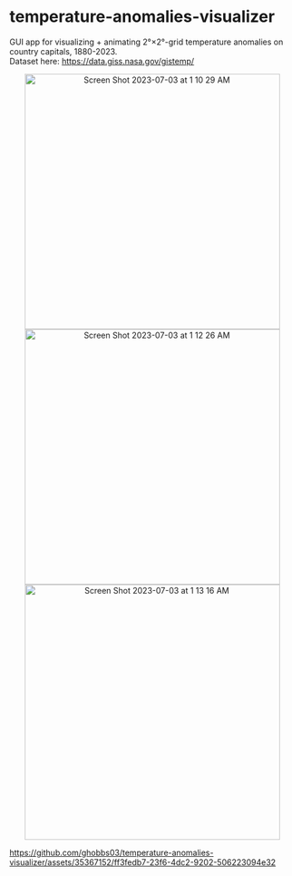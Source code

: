 # temperature-anomalies-visualizer
GUI app for visualizing + animating 2°×2°-grid temperature anomalies on country capitals, 1880-2023. \
Dataset here: https://data.giss.nasa.gov/gistemp/


<center><img width="450" alt="Screen Shot 2023-07-03 at 1 10 29 AM" src="https://github.com/ghobbs03/temperature-anomalies-visualizer/assets/35367152/201c6e64-b978-496a-b3d6-d7e2f51d2e6e">
<img width="450" alt="Screen Shot 2023-07-03 at 1 12 26 AM" src="https://github.com/ghobbs03/temperature-anomalies-visualizer/assets/35367152/03d950f7-72e3-47ab-ac6b-49efaefdc72d">
<img width="450" alt="Screen Shot 2023-07-03 at 1 13 16 AM" src="https://github.com/ghobbs03/temperature-anomalies-visualizer/assets/35367152/6cac29c0-d3dd-4094-925f-8b2a729f887a">
</center>


https://github.com/ghobbs03/temperature-anomalies-visualizer/assets/35367152/ff3fedb7-23f6-4dc2-9202-506223094e32

